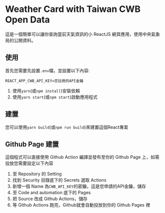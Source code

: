 # Weather Card with Taiwan CWB Open Data

這是一個簡單可以讓你查詢當前天氣資訊的小 ReactJS 網頁應用，使用中央氣象局的公開資料。

## 使用

首先您需要先設置`.env`檔，並設置以下內容:

```env
REACT_APP_CWB_API_KEY=您註冊的API金鑰
```

 1. 使用`yarn`(或`npm install`)安裝依賴
 2. 使用`yarn start`(或`npm start`)啟動應用程式

## 建置

您可以使用`yarn build`(或`npm run build`)來建置這個React專案

## Github Page 建置

這個程式可以直接使用 Github Action 編譯並發布至你的 Github Page 上，如需投放您需要設定以下內容

 1. 至 Repository 的 Setting
 2. 找到 Security 目錄底下的 Secrets 選取 Actions
 3. 新增一個 Name 為`CWB_API_KEY`的密鑰，這是您申請的API金鑰，儲存
 4. 至 Code and automation 底下的 Pages
 5. 把 Source 改成 Github Actions，儲存
 6. 等 Github Actions 跑完，Github就會自動投放到你的 Github Pages 裡
